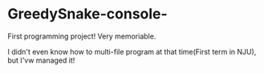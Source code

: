 # GreedySnake-console-
First programming project! Very memoriable.

I didn't even know how to multi-file program at that time(First term in NJU), but I'vw managed it!
